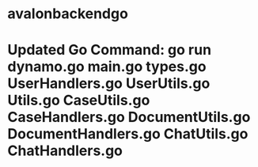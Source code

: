 # avalonbackendgo

# Updated Go Command: go run dynamo.go main.go types.go UserHandlers.go UserUtils.go Utils.go CaseUtils.go CaseHandlers.go DocumentUtils.go DocumentHandlers.go ChatUtils.go ChatHandlers.go